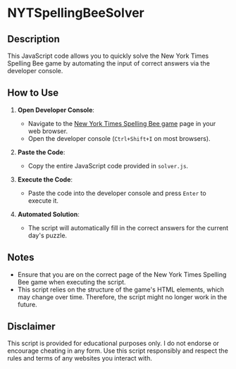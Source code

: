 # NYTSpellingBeeSolver

## Description
This JavaScript code allows you to quickly solve the New York Times Spelling Bee game by automating the input of correct answers via the developer console.

## How to Use
1. **Open Developer Console**:
   - Navigate to the [New York Times Spelling Bee game](https://www.nytimes.com/puzzles/spelling-bee) page in your web browser.
   - Open the developer console (`Ctrl+Shift+I` on most browsers).

2. **Paste the Code**:
   - Copy the entire JavaScript code provided in `solver.js`.

3. **Execute the Code**:
   - Paste the code into the developer console and press `Enter` to execute it.

4. **Automated Solution**:
   - The script will automatically fill in the correct answers for the current day's puzzle.

## Notes
- Ensure that you are on the correct page of the New York Times Spelling Bee game when executing the script.
- This script relies on the structure of the game's HTML elements, which may change over time. Therefore, the script might no longer work in the future.

## Disclaimer
This script is provided for educational purposes only. I do not endorse or encourage cheating in any form. Use this script responsibly and respect the rules and terms of any websites you interact with.
